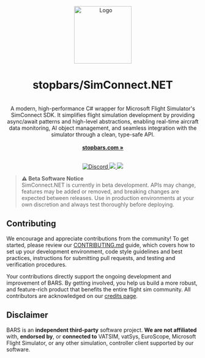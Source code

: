 <p align="center">
  <p align="center">
   <img width="150" height="150" src="logo.png" alt="Logo">
  </p>
	<h1 align="center"><b>stopbars/SimConnect.NET</b></h1>
	<p align="center">
    <br />
		A modern, high-performance C# wrapper for Microsoft Flight Simulator's SimConnect SDK. It simplifies flight simulation development by providing async/await patterns and high-level abstractions, enabling real-time aircraft data monitoring, AI object management,           and seamless integration with the simulator through a clean, type-safe API.
    <br />
    <br />
    <a href="https://stopbars.com"><strong>stopbars.com »</strong></a>
    <br />
  </p>
</p>

<p align="center">
  <br />
  <a href="https://stopbars.com/discord" target="_blank" rel="noopener noreferrer">
	<img src="https://img.shields.io/badge/Discord-Join%20Server-5865F2?logo=discord&logoColor=white" alt="Discord">
  </a>
  <a href="https://opencollective.com/stopbars">
    <img src="https://img.shields.io/static/v1?label=&message=Open%20Collective&color=297EF2&logo=opencollective&logoColor=white" />
  </a>
  <a href="https://opensource.org/license/mit">
    <img src="https://img.shields.io/static/v1?label=Licence&message=MIT&color=000" />
  </a>
  <br />
</p>

> **⚠️ Beta Software Notice**  
> SimConnect.NET is currently in beta development. APIs may change, features may be added or removed, and breaking changes are expected between releases. Use in production environments at your own discretion and always test thoroughly before deploying.

## Contributing

We encourage and appreciate contributions from the community! To get started, please review our [CONTRIBUTING.md](CONTRIBUTING.md) guide, which covers how to set up your development environment, code style guidelines and best practices, instructions for submitting pull requests, and testing and verification procedures.

Your contributions directly support the ongoing development and improvement of BARS. By getting involved, you help us build a more robust, and feature-rich product that benefits the entire flight sim community. All contributors are acknowledged on our [credits page](https://stopbars.com/credits).

## Disclaimer

BARS is an **independent third-party** software project. **We are not affiliated** with, **endorsed by**, or **connected to** VATSIM, vatSys, EuroScope, Microsoft Flight Simulator, or any other simulation, controller client supported by our software.
